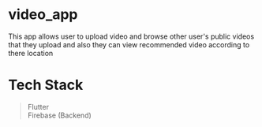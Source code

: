# video_app

This app allows user to upload video and browse other user's public videos that they upload and also they can view recommended video according to there location 

# Tech Stack

> Flutter<br>
> Firebase (Backend)

